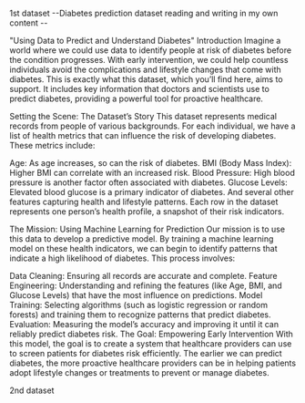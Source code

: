 
1st dataset
--Diabetes prediction dataset reading and writing in my own content --

 "Using Data to Predict and Understand Diabetes"
Introduction
Imagine a world where we could use data to identify people at risk of diabetes before the condition progresses. With early intervention, we could help countless individuals avoid the complications and lifestyle changes that come with diabetes. This is exactly what this dataset, which you’ll find here, aims to support. It includes key information that doctors and scientists use to predict diabetes, providing a powerful tool for proactive healthcare.

Setting the Scene: The Dataset’s Story
This dataset represents medical records from people of various backgrounds. For each individual, we have a list of health metrics that can influence the risk of developing diabetes. These metrics include:

Age: As age increases, so can the risk of diabetes.
BMI (Body Mass Index): Higher BMI can correlate with an increased risk.
Blood Pressure: High blood pressure is another factor often associated with diabetes.
Glucose Levels: Elevated blood glucose is a primary indicator of diabetes.
And several other features capturing health and lifestyle patterns.
Each row in the dataset represents one person’s health profile, a snapshot of their risk indicators.

The Mission: Using Machine Learning for Prediction
Our mission is to use this data to develop a predictive model. By training a machine learning model on these health indicators, we can begin to identify patterns that indicate a high likelihood of diabetes. This process involves:

Data Cleaning: Ensuring all records are accurate and complete.
Feature Engineering: Understanding and refining the features (like Age, BMI, and Glucose Levels) that have the most influence on predictions.
Model Training: Selecting algorithms (such as logistic regression or random forests) and training them to recognize patterns that predict diabetes.
Evaluation: Measuring the model’s accuracy and improving it until it can reliably predict diabetes risk.
The Goal: Empowering Early Intervention
With this model, the goal is to create a system that healthcare providers can use to screen patients for diabetes risk efficiently. The earlier we can predict diabetes, the more proactive healthcare providers can be in helping patients adopt lifestyle changes or treatments to prevent or manage diabetes.


2nd dataset

